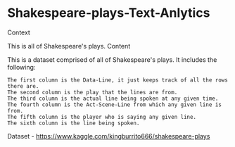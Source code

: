 # Shakespeare-plays-Text-Anlytics

Context

This is all of Shakespeare's plays.
Content

This is a dataset comprised of all of Shakespeare's plays. It includes the following:

    The first column is the Data-Line, it just keeps track of all the rows there are.
    The second column is the play that the lines are from.
    The third column is the actual line being spoken at any given time.
    The fourth column is the Act-Scene-Line from which any given line is from.
    The fifth column is the player who is saying any given line.
    The sixth column is the line being spoken.

Dataset - https://www.kaggle.com/kingburrito666/shakespeare-plays
